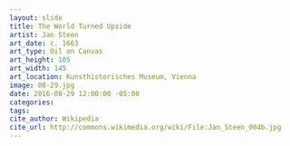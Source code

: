 ```yaml
---
layout: slide
title: The World Turned Upside
artist: Jan Steen
art_date: c. 1663
art_type: Oil on Canvas
art_height: 105
art_width: 145
art_location: Kunsthistorisches Museum, Vienna
image: 08-29.jpg
date: 2016-08-29 12:00:00 -05:00
categories:
tags:
cite_author: Wikipedia
cite_url: http://commons.wikimedia.org/wiki/File:Jan_Steen_004b.jpg
---
```

